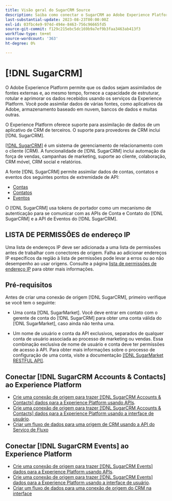 ```yaml
---
title: Visão geral do SugarCRM Source
description: Saiba como conectar o SugarCRM ao Adobe Experience Platform usando APIs ou a interface do usuário.
last-substantial-update: 2023-08-23T00:00:00Z
exl-id: 03fbc4e9-974d-494e-8463-756c96665fd5
source-git-commit: f129c215ebc5dc169b9a7ef9b3faa3463ab413f3
workflow-type: tm+mt
source-wordcount: '363'
ht-degree: 0%

---
```


# [!DNL SugarCRM]

O Adobe Experience Platform permite que os dados sejam assimilados de fontes externas e, ao mesmo tempo, fornece a capacidade de estruturar, rotular e aprimorar os dados recebidos usando os serviços da Experience Platform. Você pode assimilar dados de várias fontes, como aplicativos da Adobe, armazenamento baseado em nuvem, bancos de dados e muitas outras.

O Experience Platform oferece suporte para assimilação de dados de um aplicativo de CRM de terceiros. O suporte para provedores de CRM inclui [!DNL SugarCRM].

[[!DNL SugarCRM]](https://www.sugarcrm.com/) é um sistema de gerenciamento de relacionamento com o cliente (CRM). A funcionalidade de [!DNL SugarCRM] inclui automação da força de vendas, campanhas de marketing, suporte ao cliente, colaboração, CRM móvel, CRM social e relatórios.

A fonte [!DNL SugarCRM] permite assimilar dados de contas, contatos e eventos dos seguintes pontos de extremidade de API:

* [Contas](https://market.apidocs.sugarcrm.com/#b0aeb0cd-80ea-4688-8474-54e4873f32f3)
* [Contatos](https://market.apidocs.sugarcrm.com/#308c5025-9478-4de3-8a41-1fc3cff1d8d1)
* [Eventos](https://market.apidocs.sugarcrm.com/#516ec3b1-8e70-43d4-8bf2-38a2ae74c0a5)

O [!DNL SugarCRM] usa tokens de portador como um mecanismo de autenticação para se comunicar com as APIs de Conta e Contato do [!DNL SugarCRM] e a API de Eventos do [!DNL SugarCRM].

## LISTA DE PERMISSÕES de endereço IP

Uma lista de endereços IP deve ser adicionada a uma lista de permissões antes de trabalhar com conectores de origem. Falha ao adicionar endereços IP específicos da região à lista de permissões pode levar a erros ou ao não desempenho ao usar origens. Consulte a página [lista de permissões de endereço IP](../../ip-address-allow-list.md) para obter mais informações.

## Pré-requisitos

Antes de criar uma conexão de origem [!DNL SugarCRM], primeiro verifique se você tem o seguinte:

* Uma conta [!DNL SugarMarket]. Você deve entrar em contato com o gerente de conta do [!DNL SugarCRM] para obter uma conta válida do [!DNL SugarMarket], caso ainda não tenha uma.

* Um nome de usuário e conta da API exclusivos, separados de qualquer conta de usuário associada ao processo de marketing ou vendas. Essa combinação exclusiva de nome de usuário e conta deve ter permissões de acesso à API. Para obter mais informações sobre o processo de configuração de uma conta, visite a documentação [[!DNL SugarMarket RESTFUL API]](https://market.apidocs.sugarcrm.com/#intro).

## Conectar [!DNL SugarCRM Accounts & Contacts] ao Experience Platform

* [Crie uma conexão de origem para trazer [!DNL SugarCRM Accounts & Contacts] dados para a Experience Platform usando APIs](../../tutorials/api/create/crm/sugarcrm-accounts-contacts.md).
* [Crie uma conexão de origem para trazer [!DNL SugarCRM Accounts & Contacts] dados para a Experience Platform usando a interface de usuário](../../tutorials/ui/create/crm/sugarcrm-accounts-contacts.md).
* [Criar um fluxo de dados para uma origem de CRM usando a API do Serviço de Fluxo](../../tutorials/api/collect/crm.md)


## Conectar [!DNL SugarCRM Events] ao Experience Platform

* [Crie uma conexão de origem para trazer [!DNL SugarCRM Events] dados para a Experience Platform usando APIs](../../tutorials/ui/create/crm/sugarcrm-events.md).
* [Crie uma conexão de origem para trazer [!DNL SugarCRM Events] dados para a Experience Platform usando a interface de usuário](../../tutorials/ui/create/crm/sugarcrm-events.md).
* [Criar um fluxo de dados para uma conexão de origem do CRM na interface](../../tutorials/ui/dataflow/crm.md)
